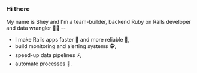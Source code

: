 ### Hi there

My name is Shey and I'm a team-builder, backend Ruby on Rails developer and data wrangler 👨‍💻 --
* I make Rails apps faster 🚀 and more reliable 💪,
* build monitoring and alerting systems 🕵️,
* speed-up data pipelines ⚡️,
* automate processes 🤖.
